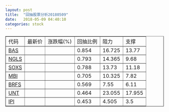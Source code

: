 ```yaml
---
layout: post
title:  "回抽股票分析20180509"
date:   2018-05-09 04:40:10
categories: stock
---
```

<script type="text/javascript">
var stockList = []
stockList.push('gb_bas');
stockList.push('gb_ngls');
stockList.push('gb_soxs');
stockList.push('gb_mbi');
stockList.push('gb_brfs');
stockList.push('gb_unt');
stockList.push('gb_ipi');
</script>
<table border="1">
 <tr>
 <td>代码</td>
 <td>最新价</td>
 <td>涨跌幅(%)</td>
 <td>回抽比例</td>
 <td>阻力</td>
 <td>支撑</td>
</tr>
  <tr id="bas">
  <td><a href="http://stock.finance.sina.com.cn/usstock/quotes/BAS.html" target="_blank">BAS</a></td><td></td><td></td><td>0.854</td><td>16.725</td><td>13.77</td></tr>
  <tr id="ngls">
  <td><a href="http://stock.finance.sina.com.cn/usstock/quotes/NGLS.html" target="_blank">NGLS</a></td><td></td><td></td><td>0.793</td><td>14.365</td><td>9.68</td></tr>
  <tr id="soxs">
  <td><a href="http://stock.finance.sina.com.cn/usstock/quotes/SOXS.html" target="_blank">SOXS</a></td><td></td><td></td><td>0.788</td><td>13.73</td><td>11.18</td></tr>
  <tr id="mbi">
  <td><a href="http://stock.finance.sina.com.cn/usstock/quotes/MBI.html" target="_blank">MBI</a></td><td></td><td></td><td>0.705</td><td>10.325</td><td>7.82</td></tr>
  <tr id="brfs">
  <td><a href="http://stock.finance.sina.com.cn/usstock/quotes/BRFS.html" target="_blank">BRFS</a></td><td></td><td></td><td>0.569</td><td>7.55</td><td>6.11</td></tr>
  <tr id="unt">
  <td><a href="http://stock.finance.sina.com.cn/usstock/quotes/UNT.html" target="_blank">UNT</a></td><td></td><td></td><td>0.464</td><td>23.055</td><td>17.955</td></tr>
  <tr id="ipi">
  <td><a href="http://stock.finance.sina.com.cn/usstock/quotes/IPI.html" target="_blank">IPI</a></td><td></td><td></td><td>0.453</td><td>4.505</td><td>3.5</td></tr>
</table>
